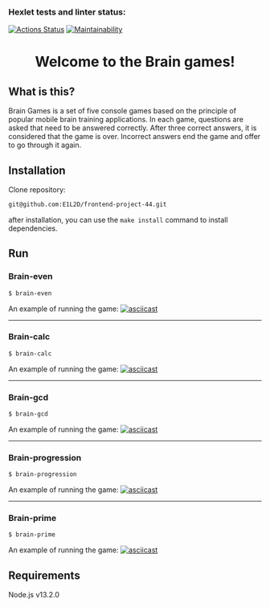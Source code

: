 ### Hexlet tests and linter status:
[![Actions Status](https://github.com/E1L2D/frontend-project-44/actions/workflows/hexlet-check.yml/badge.svg)](https://github.com/E1L2D/frontend-project-44/actions)
[![Maintainability](https://api.codeclimate.com/v1/badges/4393bb92ff072fbe0b4d/maintainability)](https://codeclimate.com/github/E1L2D/frontend-project-44/maintainability)

<h1 align="center">Welcome to the Brain games!</h1>

## What is this?

Brain Games is a set of five console games based on the principle of popular mobile brain training applications. In each game, questions are asked that need to be answered correctly. After three correct answers, it is considered that the game is over. Incorrect answers end the game and offer to go through it again.

## Installation

Clone repository:
```bash
git@github.com:E1L2D/frontend-project-44.git
```
after installation, you can use the `make install` command to install dependencies.

## Run

### Brain-even

```bash
$ brain-even
```
An example of running the game:
[![asciicast](https://asciinema.org/a/brWF6FreUW0JCM5JABX8pteQX.svg)](https://asciinema.org/a/brWF6FreUW0JCM5JABX8pteQX)

---
### Brain-calc

```bash
$ brain-calc
```
An example of running the game:
[![asciicast](https://asciinema.org/a/k0woTStPlx6tUmua4r48fxeh3.svg)](https://asciinema.org/a/k0woTStPlx6tUmua4r48fxeh3)

---
### Brain-gcd

```bash
$ brain-gcd
```
An example of running the game:
[![asciicast](https://asciinema.org/a/0M45PBsnpVtsP0CxD5D5Ycz63.svg)](https://asciinema.org/a/0M45PBsnpVtsP0CxD5D5Ycz63)

---
### Brain-progression

```bash
$ brain-progression
```
An example of running the game:
[![asciicast](https://asciinema.org/a/9j70AVzHCcnQaShY04TZu15kn.svg)](https://asciinema.org/a/9j70AVzHCcnQaShY04TZu15kn)

---
### Brain-prime

```bash
$ brain-prime
```
An example of running the game:
[![asciicast](https://asciinema.org/a/44dGMCuL0VNhgKyNYOI1JzrYB.svg)](https://asciinema.org/a/44dGMCuL0VNhgKyNYOI1JzrYB)

## Requirements
Node.js v13.2.0
